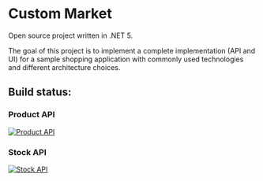 # Custom Market
Open source project written in .NET 5.

The goal of this project is to implement a complete implementation (API and UI) for a sample shopping application with commonly used technologies and different architecture choices.

## Build status:
### Product API
[![Product API](https://github.com/tiagogauziski/custom-market/actions/workflows/product-api.yml/badge.svg)](https://github.com/tiagogauziski/custom-market/actions/workflows/product-api.yml)

### Stock API
[![Stock API](https://github.com/tiagogauziski/custom-market/actions/workflows/stock-api.yml/badge.svg)](https://github.com/tiagogauziski/custom-market/actions/workflows/stock-api.yml)
